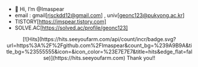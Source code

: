 - 👋 Hi, I’m @Imaspear
- email : gmail[rjsckdd12@gmail.com] , univ[geonc123@pukyong.ac.kr]
- TISTORY[https://imspear.tistory.com]
- SOLVE.AC[https://solved.ac/profile/geonc123]


<center>
[![Hits](https://hits.seeyoufarm.com/api/count/incr/badge.svg?url=https%3A%2F%2Fgithub.com%2FImaspear&count_bg=%239A9B9A&title_bg=%23555555&icon=&icon_color=%23E7E7E7&title=hits&edge_flat=false)](https://hits.seeyoufarm.com)
Thank you!!
</center>

<!---
Imaspear/Imaspear is a ✨ special ✨ repository because its `README.md` (this file) appears on your GitHub profile.
You can click the Preview link to take a look at your changes.
--->
